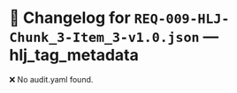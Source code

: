# 📝 Changelog for `REQ-009-HLJ-Chunk_3-Item_3-v1.0.json` — **hlj_tag_metadata**

❌ No audit.yaml found.
